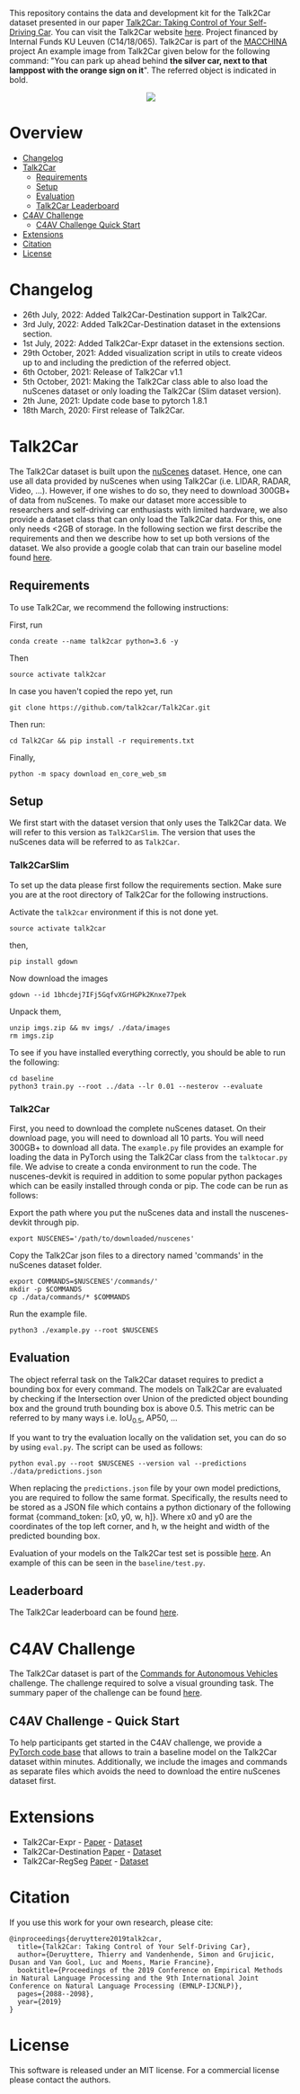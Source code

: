 This repository contains the data and development kit for the Talk2Car dataset presented in our paper [Talk2Car: Taking Control of Your Self-Driving Car](https://arxiv.org/pdf/1909.10838).
You can visit the Talk2Car website [here](https://talk2car.github.io).
Project financed by Internal Funds KU Leuven (C14/18/065). Talk2Car is part of the [MACCHINA](https://macchina-ai.cs.kuleuven.be/) project
An example image from Talk2Car given below for the following command: "You can park up ahead behind <b>the silver car, next to that lamppost with the orange sign on it</b>". The referred object is indicated in bold.

<p align="center">
	<img src="static/example.png" />
</p>


# Overview


- [Changelog](#changelog)
- [Talk2Car](#talk2car_overview)
  - [Requirements](#requirements)
  - [Setup](#setup)
  - [Evaluation](#evaluation)  
  - [Talk2Car Leaderboard](#leaderboard)
- [C4AV Challenge](#c4av_challenge)
  - [C4AV Challenge Quick Start](#c4av_challenge_quick_start)
- [Extensions](#extensions)
- [Citation](#citation)
- [License](#license)


# <a name="changelog"></a>Changelog

- 26th July, 2022: Added Talk2Car-Destination support in Talk2Car.
- 3rd July, 2022: Added Talk2Car-Destination dataset in the extensions section.
- 1st July, 2022: Added Talk2Car-Expr dataset in the extensions section.
- 29th October, 2021: Added visualization script in utils to create videos up to and including the prediction of the referred object.
- 6th October, 2021: Release of Talk2Car v1.1
- 5th October, 2021: Making the Talk2Car class able to also load the nuScenes dataset or only loading the Talk2Car (Slim dataset version).
- 2th June, 2021: Update code base to pytorch 1.8.1
- 18th March, 2020: First release of Talk2Car.

# <a name="talk2car_overview"></a>Talk2Car

The Talk2Car dataset is built upon the [nuScenes](https://www.nuscenes.org/) dataset. 
Hence, one can use all data provided by nuScenes when using Talk2Car (i.e. LIDAR, RADAR, Video, ...).
However, if one wishes to do so, they need to download 300GB+ of data from nuScenes.
To make our dataset more accessible to researchers and self-driving car enthusiasts with limited hardware,
we also provide a dataset class that can only load the Talk2Car data. For this, one only needs <2GB of storage.
In the following section we first describe the requirements and then we describe how to set up both versions of the dataset.
We also provide a google colab that can train our baseline model found [here](https://colab.research.google.com/drive/19wTtGskfdhZWvNIfIrUcpwe9IChRKBtQ?usp=sharing).

## <a name="requirements"></a> Requirements

To use Talk2Car, we recommend the following instructions:

First, run
```
conda create --name talk2car python=3.6 -y
```

Then
```
source activate talk2car
```

In case you haven't copied the repo yet, run 

```
git clone https://github.com/talk2car/Talk2Car.git
```

Then run:

```
cd Talk2Car && pip install -r requirements.txt
```

Finally,

```
python -m spacy download en_core_web_sm
```


## <a name="setup"></a>Setup

We first start with the dataset version that only uses the Talk2Car data. We will refer to this version as `Talk2CarSlim`.
The version that uses the nuScenes data will be referred to as `Talk2Car`.

### Talk2CarSlim


To set up the data please first follow the requirements section.
Make sure you are at the root directory of Talk2Car for the following instructions.

Activate the `talk2car` environment if this is not done yet.
```
source activate talk2car
```

then,

```
pip install gdown
```

Now download the images

```
gdown --id 1bhcdej7IFj5GqfvXGrHGPk2Knxe77pek
```

Unpack them,

```
unzip imgs.zip && mv imgs/ ./data/images
rm imgs.zip
```

To see if you have installed everything correctly, you should be able to run the following:

```
cd baseline
python3 train.py --root ../data --lr 0.01 --nesterov --evaluate
```

### Talk2Car

First, you need to download the complete nuScenes dataset. 
On their download page, you will need to download all 10 parts.
You will need 300GB+ to download all data. 
The `example.py` file provides an example for loading the data in PyTorch using the Talk2Car class from the `talktocar.py` file. 
We advise to create a conda environment to run the code.
The nuscenes-devkit is required in addition to some popular python packages which can be easily installed through conda or pip. 
The code can be run as follows:

Export the path where you put the nuScenes data and install the nuscenes-devkit through pip.

```
export NUSCENES='/path/to/downloaded/nuscenes'
```

Copy the Talk2Car json files to a directory named 'commands' in the nuScenes dataset folder.

```
export COMMANDS=$NUSCENES'/commands/'
mkdir -p $COMMANDS
cp ./data/commands/* $COMMANDS
```

Run the example file.
```
python3 ./example.py --root $NUSCENES
```

## <a name="evaluation"></a>Evaluation
The object referral task on the Talk2Car dataset requires to predict a bounding box for every command.
The models on Talk2Car are evaluated by checking if the Intersection over Union of the predicted object bounding box and the ground truth bounding box is above 0.5.
This metric can be referred to by many ways i.e.  IoU<sub>0.5</sub>, AP50, ...

If you want to try the evaluation locally on the validation set, you can do so by using `eval.py`.
The script can be used as follows:

```
python eval.py --root $NUSCENES --version val --predictions ./data/predictions.json
```

When replacing the `predictions.json` file by your own model predictions, you are required to follow the same format. 
Specifically, the results need to be stored as a JSON file which contains a python dictionary of the following format {command_token: [x0, y0, w, h]}. Where x0 and y0 are the coordinates of the top left corner, and h, w the height and width of the predicted bounding box.  

Evaluation of your models on the Talk2Car test set is possible [here](https://www.aicrowd.com/challenges/eccv-2020-commands-4-autonomous-vehicles).
An example of this can be seen in the `baseline/test.py`.

## <a name="leaderboard"></a>Leaderboard

The Talk2Car leaderboard can be found [here](leaderboard.md).

# <a name="c4av_challenge"></a>C4AV Challenge

The Talk2Car dataset is part of the [Commands for Autonomous Vehicles](https://www.aicrowd.com/challenges/eccv-2020-commands-4-autonomous-vehicles) challenge.
The challenge required to solve a visual grounding task.
The summary paper of the challenge can be found [here](https://link.springer.com/chapter/10.1007/978-3-030-66096-3_1).

## <a name="c4av_challenge_quick_start"></a>C4AV Challenge - Quick Start

To help participants get started in the C4AV challenge, we provide a [PyTorch code base](https://github.com/talk2car/Talk2Car/tree/master/baseline) that allows to train a baseline model on the Talk2Car dataset within minutes.
Additionally, we include the images and commands as separate files which avoids the need to download the entire nuScenes dataset first. 

# <a name="extensions"></a>Extensions

- Talk2Car-Expr - [Paper](https://www.sciencedirect.com/science/article/pii/S0952197621001044) - [Dataset](https://github.com/ThierryDeruyttere/Talk2Car-Expr)
- Talk2Car-Destination [Paper](https://www.aaai.org/AAAI22Papers/AAAI-8858.GrujicicD.pdf) - [Dataset](https://github.com/ThierryDeruyttere/Talk2Car-Destination)
- Talk2Car-RegSeg [Paper](https://ieeexplore.ieee.org/stamp/stamp.jsp?tp=&arnumber=9636172) - [Dataset](https://rnr-t2c.github.io/)

# <a name="citation"></a>Citation


If you use this work for your own research, please cite:
```
@inproceedings{deruyttere2019talk2car,
  title={Talk2Car: Taking Control of Your Self-Driving Car},
  author={Deruyttere, Thierry and Vandenhende, Simon and Grujicic, Dusan and Van Gool, Luc and Moens, Marie Francine},
  booktitle={Proceedings of the 2019 Conference on Empirical Methods in Natural Language Processing and the 9th International Joint Conference on Natural Language Processing (EMNLP-IJCNLP)},
  pages={2088--2098},
  year={2019}
}
```

# <a name="license"></a>License 


This software is released under an MIT license. For a commercial license please contact the authors.




